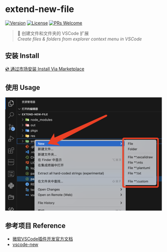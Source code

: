 # extend-new-file

[![Version](https://img.shields.io/visual-studio-marketplace/v/CrazyStone.extend-new-file?color=blue)](https://marketplace.visualstudio.com/items?itemName=CrazyStone.extend-new-file)
[![License](https://img.shields.io/github/license/funxinjian/extend-new-file?color=brightgreen)](https://github.com/funxinjian/extend-new-file/blob/main/LICENSE.txt)
[![PRs Welcome](https://img.shields.io/badge/PRs-welcome-blueviolet.svg)](https://github.com/funxinjian/extend-new-file)

> 💼 创建文件和文件夹的 VSCode 扩展  
> *Create files & folders from explorer context menu in VSCode*

## 安装 Install

[💿 通过市场安装 Install Via Marketplace](https://marketplace.visualstudio.com/items?itemName=CrazyStone.extend-new-file)

## 使用 Usage

![Demo](https://raw.githubusercontent.com/funxinjian/extend-new-file/main/res/demo.png)

## 参考项目 Reference

- [微软VSCode插件开发官方文档](https://code.visualstudio.com/api)
- [vscode-new](https://github.com/wenfangdu/vscode-new)
